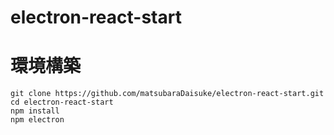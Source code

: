 # electron-react-start

# 環境構築

``` terminal
git clone https://github.com/matsubaraDaisuke/electron-react-start.git
cd electron-react-start
npm install
npm electron
```